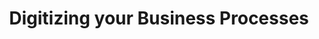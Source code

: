 ---
templateKey: digitizing-business-processes-page
title: "Digitizing your Business Processes"
meta: 
  title: "Digitizing your Business Processes | Online Marketing Services"
  description: ""
image_markdown:
  - image_markdown_text: The world is digital, and your business needs to be too. Keeping offline records and multiple data sources creates room for error and data loss. From a crashed computer, to internal miscommunication on a client account. Creating a central source of truth allows multiple staff to access valuable information in real-time, as they needed. No more fumbling on the phone with a customer finding the answer they need, or endless internal emails determining where information is located.
    image_markdown_title: Digitizing your Business Processes
    image_markdown_image: /img/crm-graphics-5.jpg
  - image_markdown_text: >-
      Do you relate?
      
      - Your business uses multiple programs and software to do the same job
      
      - You have multiple sources-of-truth to manage client accounts and processes
      
      - If your business had a fire, key client account information would be lost
      
      - Time could be saved if you could automate reoccurring tasks
    
      - You have to try to combine data from multiple places to gain customer insight
    
    
      Establishing digital business process management has a direct impact on customer experience and your business performance. We can help you optimize them.
    image_markdown_title: Save Time & Improve Customer Relationships
    image_markdown_image: /img/crm-graphics-3.jpg 
  - image_markdown_text: >-
      By streamlining your business processes, your business saves time, money, and stress:
        
      - reduced human error
      
      - improved customer relationships
      
      - faster production & processing
      
      - real customer data
      
      - single source of truth
      
      - smooth data transitions between staff or with onboarding
      
      - online backups of your data
    image_markdown_title: Improve Your ROI and Productivity
    image_markdown_image: /img/crm-graphics-2.jpg
  - image_markdown_text: >- 
      
      Imagine having all this data about your customers in one place,
      
      - every email sent,
      
      - every attachment clicked on,
      
      - the ability to call from an app on your phone or your desktop and log and record every call (if you so choose).
      
      - Notifications when emails are looked at,
      
      - what webpages the customer has viewed.
      
      - Plus when a lead from your website comes in, automatically a contact is created for you to reach out and connect to or assign to the appropriate rep.
      
      
      All this for free you just need to set it up.
    image_markdown_title: Create a Single Source of Truth
    image_markdown_image: /img/crm-graphics-1.jpg
  - image_markdown_text: >- 
      With HubSpot free you get the following:
      
      - Contact Management
      
      - Contact Website Activity
      
      - Companies
      
      - Deals
      
      - Tasks and Activities
      
      - Forms
      
      - Email Marketing
      
      - Ad Management
      
      - List Segmentation
      
      - Calling
      
      - Email Templates
      
      - Live Chat and Chat Bot
      
      - Gmail and Outlook integrations
      
      - Meeting Scheduling
      
      - Plus much more.....
      
    image_markdown_title: Start This Journey with a Free Software
    image_markdown_image: /img/digital-marketing-calendar.svg
  - image_markdown_text: >- 
      How much is your customer experience worth? The key to creating a better customer experience always comes down to understanding your customers.  
      
      
      One of the first steps to understanding your customers and the impact of your communication with your customers is to have data about your customers and your communications. When you have data in multiple places, this can be hard to gain insight and understanding because you do not have a single source of truth. The data is everywhere and it is just too hard to organize and manage.
      
    
      All this can be captured in one place.
      
      
      Contact us for an implementation quote
    image_markdown_title: Optimize Your Contact Management Systems
    image_markdown_image: /img/crm-graphics-4.jpg
---